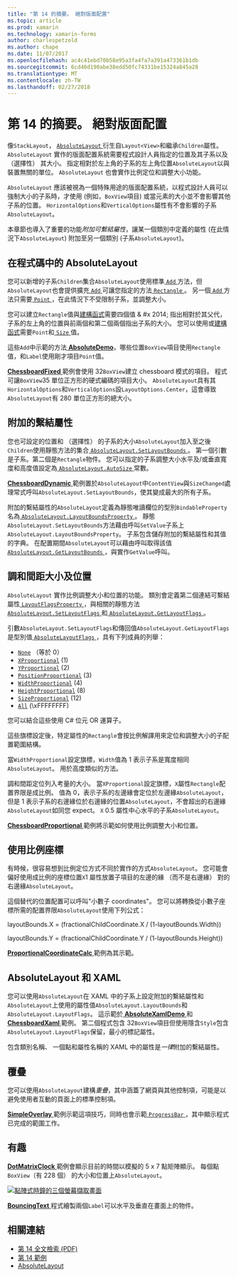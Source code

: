 ```yaml
---
title: "第 14 的摘要。 絕對版面配置"
ms.topic: article
ms.prod: xamarin
ms.technology: xamarin-forms
author: charlespetzold
ms.author: chape
ms.date: 11/07/2017
ms.openlocfilehash: ac4c41ebd70b58e95a3fa4fa7a391a473361b1db
ms.sourcegitcommit: 6cd40d190abe38edd50fc74331be15324a845a28
ms.translationtype: MT
ms.contentlocale: zh-TW
ms.lasthandoff: 02/27/2018
---
```

# <a name="summary-of-chapter-14-absolute-layout"></a>第 14 的摘要。 絕對版面配置

像`StackLayout`， [ `AbsoluteLayout` ](https://developer.xamarin.com/api/type/Xamarin.Forms.AbsoluteLayout/)衍生自`Layout<View>`和繼承`Children`屬性。 `AbsoluteLayout` 實作的版面配置系統需要程式設計人員指定的位置及其子系以及 （選擇性） 其大小。 指定相對於左上角的子系的左上角位置`AbsoluteLayout`以與裝置無關的單位。 `AbsoluteLayout` 也會實作比例定位和調整大小功能。

`AbsoluteLayout` 應該被視為一個特殊用途的版面配置系統，以程式設計人員可以強制大小的子系時，才使用 (例如，`BoxView`項目) 或當元素的大小並不會影響其他子系的位置。 `HorizontalOptions`和`VerticalOptions`屬性有不會影響的子系`AbsoluteLayout`。

本章節也導入了重要的功能*附加可繫結屬性*，讓某一個類別中定義的屬性 (在此情況下`AbsoluteLayout`) 附加至另一個類別 (子系`AbsoluteLayout`)。

## <a name="absolutelayout-in-code"></a>在程式碼中的 AbsoluteLayout

您可以新增的子系`Children`集合`AbsoluteLayout`使用標準[ `Add` ](https://developer.xamarin.com/api/member/System.Collections.Generic.ICollection%3CT%3E.Add/p/T/)方法，但`AbsoluteLayout`也會提供擴充[ `Add` ](https://developer.xamarin.com/api/member/Xamarin.Forms.AbsoluteLayout+IAbsoluteList%3CT%3E.Add/p/Xamarin.Forms.View/Xamarin.Forms.Rectangle/Xamarin.Forms.AbsoluteLayoutFlags/)可讓您指定的方法[ `Rectangle` ](https://developer.xamarin.com/api/type/Xamarin.Forms.Rectangle/)。 另一個[ `Add` ](https://developer.xamarin.com/api/member/Xamarin.Forms.AbsoluteLayout+IAbsoluteList%3CT%3E.Add/p/Xamarin.Forms.View/Xamarin.Forms.Point/)方法只需要[ `Point` ](https://developer.xamarin.com/api/type/Xamarin.Forms.Point/)，在此情況下不受限制子系，並調整大小。

您可以建立`Rectangle`值與[建構函式](https://developer.xamarin.com/api/constructor/Xamarin.Forms.Rectangle.Rectangle/p/System.Double/System.Double/System.Double/System.Double/)需要四個值 & #x 2014; 指出相對於其父代，子系的左上角的位置與前兩個和第二個兩個指出子系的大小。 您可以使用或[建構函式](https://developer.xamarin.com/api/constructor/Xamarin.Forms.Rectangle.Rectangle/p/Xamarin.Forms.Point/Xamarin.Forms.Size/)需要`Point`和[ `Size` ](https://developer.xamarin.com/api/type/Xamarin.Forms.Size/)值。

這些`Add`中示範的方法[ **AbsoluteDemo**](https://github.com/xamarin/xamarin-forms-book-samples/tree/master/Chapter14/AbsoluteDemo)，哪些位置`BoxView`項目使用`Rectangle`值，和`Label`使用剛才項目`Point`值。

[ **ChessboardFixed** ](https://github.com/xamarin/xamarin-forms-book-samples/tree/master/Chapter14/ChessboardFixed)範例會使用 32`BoxView`建立 chessboard 模式的項目。 程式可讓`BoxView`35 單位正方形的硬式編碼的項目大小。 `AbsoluteLayout`具有其`HorizontalOptions`和`VerticalOptions`設`LayoutOptions.Center`，這會導致`AbsoluteLayout`有 280 單位正方形的總大小。

## <a name="attached-bindable-properties"></a>附加的繫結屬性

您也可設定的位置和 （選擇性） 的子系的大小`AbsoluteLayout`加入至之後`Children`使用靜態方法的集合[ `AbsoluteLayout.SetLayoutBounds` ](https://developer.xamarin.com/api/member/Xamarin.Forms.AbsoluteLayout.SetLayoutBounds/p/Xamarin.Forms.BindableObject/Xamarin.Forms.Rectangle/)。 第一個引數是子系。第二個是`Rectangle`物件。 您可以指定的子系調整大小水平及/或垂直寬度和高度值設定為[ `AbsoluteLayout.AutoSize` ](https://developer.xamarin.com/api/property/Xamarin.Forms.AbsoluteLayout.AutoSize/)常數。

[ **ChessboardDynamic** ](https://github.com/xamarin/xamarin-forms-book-samples/tree/master/Chapter14/ChessboardDynamic)範例置於`AbsoluteLayout`中`ContentView`與`SizeChanged`處理常式呼叫`AbsoluteLayout.SetLayoutBounds`，使其變成最大的所有子系。  

附加的繫結屬性的`AbsoluteLayout`定義為靜態唯讀欄位的型別`BindableProperty`名為[ `AbsoluteLayout.LayoutBoundsProperty` ](https://developer.xamarin.com/api/field/Xamarin.Forms.AbsoluteLayout.LayoutBoundsProperty/)。 靜態`AbsoluteLayout.SetLayoutBounds`方法藉由呼叫`SetValue`子系上`AbsoluteLayout.LayoutBoundsProperty`。 子系包含儲存附加的繫結屬性和其值的字典。 在配置期間`AbsoluteLayout`可以藉由呼叫取得該值[ `AbsoluteLayout.GetLayoutBounds` ](https://developer.xamarin.com/api/member/Xamarin.Forms.AbsoluteLayout.GetLayoutBounds/p/Xamarin.Forms.BindableObject/)，與實作`GetValue`呼叫。

## <a name="proportional-sizing-and-positioning"></a>調和間距大小及位置

`AbsoluteLayout` 實作比例調整大小和位置的功能。 類別會定義第二個連結可繫結屬性[ `LayoutFlagsProperty` ](https://developer.xamarin.com/api/field/Xamarin.Forms.AbsoluteLayout.LayoutFlagsProperty/)，與相關的靜態方法[ `AbsoluteLayout.SetLayoutFlags` ](https://developer.xamarin.com/api/member/Xamarin.Forms.AbsoluteLayout.SetLayoutFlags/p/Xamarin.Forms.BindableObject/Xamarin.Forms.AbsoluteLayoutFlags/)和[ `AbsoluteLayout.GetLayoutFlags` ](https://developer.xamarin.com/api/member/Xamarin.Forms.AbsoluteLayout.GetLayoutFlags/p/Xamarin.Forms.BindableObject/)。

引數`AbsoluteLayout.SetLayoutFlags`和傳回值`AbsoluteLayout.GetLayoutFlags`是型別值[ `AbsoluteLayoutFlags` ](https://developer.xamarin.com/api/type/Xamarin.Forms.AbsoluteLayoutFlags/)，具有下列成員的列舉：

- [`None`](https://developer.xamarin.com/api/field/Xamarin.Forms.AbsoluteLayoutFlags.None/) （等於 0）
- [`XProportional`](https://developer.xamarin.com/api/field/Xamarin.Forms.AbsoluteLayoutFlags.XProportional/) (1)
- [`YProportional`](https://developer.xamarin.com/api/field/Xamarin.Forms.AbsoluteLayoutFlags.YProportional/) (2)
- [`PositionProportional`](https://developer.xamarin.com/api/field/Xamarin.Forms.AbsoluteLayoutFlags.PositionProportional/) (3)
- [`WidthProportional`](https://developer.xamarin.com/api/field/Xamarin.Forms.AbsoluteLayoutFlags.WidthProportional/) (4)
- [`HeightProportional`](https://developer.xamarin.com/api/field/Xamarin.Forms.AbsoluteLayoutFlags.HeightProportional/) (8)
- [`SizeProportional`](https://developer.xamarin.com/api/field/Xamarin.Forms.AbsoluteLayoutFlags.SizeProportional/) (12)
- [`All`](https://developer.xamarin.com/api/field/Xamarin.Forms.AbsoluteLayoutFlags.All/) (\xFFFFFFFF)

您可以結合這些使用 C# 位元 OR 運算子。

這些旗標設定後，特定屬性的`Rectangle`會按比例解譯用來定位和調整大小的子配置範圍結構。

當`WidthProportional`設定旗標，`Width`值為 1 表示子系是寬度相同`AbsoluteLayout`。 用於高度類似的方法。

調和間距定位列入考量的大小。 當`XProportional`設定旗標，`X`屬性`Rectangle`配置界限是成比例。 值為 0，表示子系的左邊緣會定位於左邊緣`AbsoluteLayout`，但是 1 表示子系的右邊緣位於右邊緣的位置`AbsoluteLayout`，不會超出的右邊緣`AbsoluteLayout`如同您 expect。 `X` 0.5 屬性中心水平的子系`AbsoluteLayout`。

[ **ChessboardProportional** ](https://github.com/xamarin/xamarin-forms-book-samples/tree/master/Chapter14/ChessboardProportional)範例將示範如何使用比例調整大小和位置。

## <a name="working-with-proportional-coordinates"></a>使用比例座標

有時候，很容易想到比例定位方式不同於實作的方式`AbsoluteLayout`。 您可能會偏好使用成比例的座標位置`X`1 屬性放置子項目的左邊的緣 （而不是右邊緣） 對的右邊緣`AbsoluteLayout`。

這個替代的位置配置可以呼叫"小數子 coordinates"。 您可以將轉換從小數子座標所需的配置界限`AbsoluteLayout`使用下列公式：

layoutBounds.X = (fractionalChildCoordinate.X / (1-layoutBounds.Width))

layoutBounds.Y = (fractionalChildCoordinate.Y / (1-layoutBounds.Height))

[ **ProportionalCoordinateCalc** ](https://github.com/xamarin/xamarin-forms-book-samples/tree/master/Chapter14/PropCoordCalc)範例為其示範。

## <a name="absolutelayout-and-xaml"></a>AbsoluteLayout 和 XAML

您可以使用`AbsoluteLayout`在 XAML 中的子系上設定附加的繫結屬性和`AbsoluteLayout`上使用的屬性值`AbsoluteLayout.LayoutBounds`和`AbsoluteLayout.LayoutFlags`。 這示範於[ **AbsoluteXamlDemo** ](https://github.com/xamarin/xamarin-forms-book-samples/tree/master/Chapter14/AbsoluteXamlDemo)和[ **ChessboardXaml** ](https://github.com/xamarin/xamarin-forms-book-samples/tree/master/Chapter14/ChessboardXaml)範例。 第二個程式包含 32`BoxView`項目但使用隱含`Style`包含`AbsoluteLayout.LayoutFlags`保留，最小的標記屬性。

包含類別名稱、 一個點和屬性名稱的 XAML 中的屬性是*一律*附加的繫結屬性。

## <a name="overlays"></a>覆疊

您可以使用`AbsoluteLayout`建構*重疊*，其中涵蓋了網頁與其他控制項，可能是以避免使用者互動的頁面上的標準控制項。 

[ **SimpleOverlay** ](https://github.com/xamarin/xamarin-forms-book-samples/tree/master/Chapter14/SimpleOverlay)範例示範這項技巧，同時也會示範[ `ProgressBar` ](https://developer.xamarin.com/api/type/Xamarin.Forms.ProgressBar/)，其中顯示程式已完成的範圍工作。

## <a name="some-fun"></a>有趣

[ **DotMatrixClock** ](https://github.com/xamarin/xamarin-forms-book-samples/tree/master/Chapter14/DotMatrixClock)範例會顯示目前的時間以模擬的 5 x 7 點矩陣顯示。 每個點`BoxView`（有 228 個） 的大小和位置上`AbsoluteLayout`。

[![點陣式時鐘的三個螢幕擷取畫面](images/ch14fg08-small.png "點陣式時鐘")](images/ch14fg08-large.png "點陣式時鐘")

[ **BouncingText** ](https://github.com/xamarin/xamarin-forms-book-samples/tree/master/Chapter14/BouncingText)程式繪製兩個`Label`可以水平及垂直在畫面上的物件。



## <a name="related-links"></a>相關連結

- [第 14 全文檢索 (PDF)](https://download.xamarin.com/developer/xamarin-forms-book/XamarinFormsBook-Ch14-Apr2016.pdf)
- [第 14 範例](https://github.com/xamarin/xamarin-forms-book-samples/tree/master/Chapter14)
- [AbsoluteLayout](~/xamarin-forms/user-interface/layouts/absolute-layout.md)
